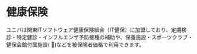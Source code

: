 # 健康保険

ユニバは関東ITソフトウェア健康保険組合（IT健保）に加盟しており、定期検診・特定健診・インフルエンザ予防接種の補助や、保養施設・スポーツクラブ・健保会館付属施設( 🍣)などを被保険者価格で利用できます。